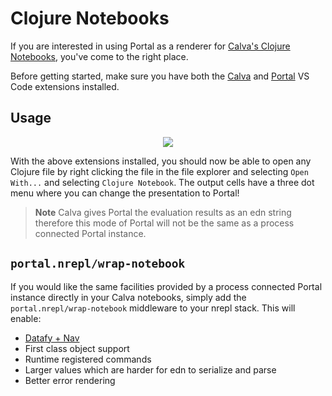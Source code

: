 # Clojure Notebooks

If you are interested in using Portal as a renderer for [Calva's Clojure
Notebooks][1], you've come to the right place.

Before getting started, make sure you have both the [Calva][2] and [Portal][3] VS Code extensions installed.

## Usage

<p align="center">
<img src="https://user-images.githubusercontent.com/1986211/196565058-dd6a1bfb-f27d-498a-926e-9758d9cc0b4e.gif" />
</p>

With the above extensions installed, you should now be able to open any Clojure
file by right clicking the file in the file explorer and selecting `Open
With...` and selecting `Clojure Notebook`. The output cells have a three dot
menu where you can change the presentation to Portal!

> **Note**
> Calva gives Portal the evaluation results as an edn string therefore
> this mode of Portal will not be the same as a process connected Portal
> instance.

[1]: https://calva.io/notebooks/
[2]: https://marketplace.visualstudio.com/items?itemName=betterthantomorrow.calva
[3]: https://marketplace.visualstudio.com/items?itemName=djblue.portal

## `portal.nrepl/wrap-notebook`

If you would like the same facilities provided by a process connected Portal
instance directly in your Calva notebooks, simply add the
`portal.nrepl/wrap-notebook` middleware to your nrepl stack. This will enable:

- [Datafy + Nav](../datafy.md)
- First class object support
- Runtime registered commands
- Larger values which are harder for edn to serialize and parse
- Better error rendering
